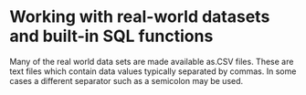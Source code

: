 # Working with real-world datasets and built-in SQL functions

Many of the real world data sets are made available as.CSV files. These are text files which contain data values typically separated by commas. In some cases a different separator such as a semicolon may be used. 